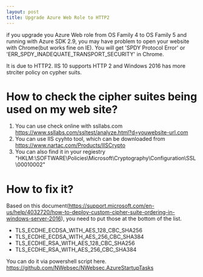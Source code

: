 ```yaml
---
layout: post
title: Upgrade Azure Web Role to HTTP2
---
```


if you upgrade you Azure Web role from OS Family 4 to OS Family 5 and running with Azure SDK 2.9, you may have problem to open your website with Chrome(but works fine on IE). You will get 'SPDY Protocol Error' or 'ERR_SPDY_INADEQUATE_TRANSPORT_SECURITY' in Chrome.

It is due to HTTP2.  IIS 10 supports HTTP 2 and Windows 2016 has more strciter policy on cypher suits.

# How to check the cipher suites being used on my web site?
1. You can use check online with ssllabs.com    
<https://www.ssllabs.com/ssltest/analyze.html?d=youwebsite-url.com>
2. You can use IIS cyyhto tool, which can be downloaded from    
<https://www.nartac.com/Products/IISCrypto>
3. You can also find it in your regiestry  
"HKLM:\SOFTWARE\Policies\Microsoft\Cryptography\Configuration\SSL\00010002"

# How to fix it? 
Based on this document(<https://support.microsoft.com/en-us/help/4032720/how-to-deploy-custom-cipher-suite-ordering-in-windows-server-2016>), you need to put those at the bottom of the list.
* TLS_ECDHE_ECDSA_WITH_AES_128_CBC_SHA256
* TLS_ECDHE_ECDSA_WITH_AES_256_CBC_SHA384
* TLS_ECDHE_RSA_WITH_AES_128_CBC_SHA256
* TLS_ECDHE_RSA_WITH_AES_256_CBC_SHA384

You can do it via powershell script here.
<https://github.com/NWebsec/NWebsec.AzureStartupTasks>
